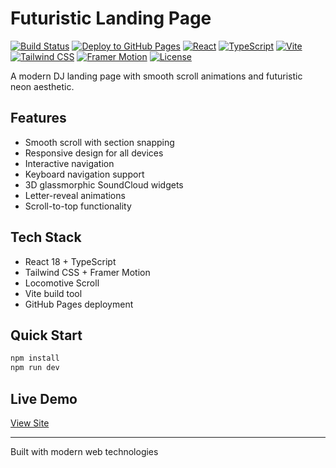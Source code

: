 
# Futuristic Landing Page

[![Build Status](https://github.com/artgolwebdev/LP03/workflows/Deploy%20to%20GitHub%20Pages/badge.svg)](https://github.com/artgolwebdev/LP03/actions)
[![Deploy to GitHub Pages](https://img.shields.io/badge/Deploy-GitHub%20Pages-blue?logo=github)](https://artgolwebdev.github.io/LP03)
[![React](https://img.shields.io/badge/React-18.3.1-blue?logo=react)](https://reactjs.org/)
[![TypeScript](https://img.shields.io/badge/TypeScript-5.0-blue?logo=typescript)](https://www.typescriptlang.org/)
[![Vite](https://img.shields.io/badge/Vite-6.3.5-purple?logo=vite)](https://vitejs.dev/)
[![Tailwind CSS](https://img.shields.io/badge/Tailwind%20CSS-3.0-blue?logo=tailwind-css)](https://tailwindcss.com/)
[![Framer Motion](https://img.shields.io/badge/Framer%20Motion-Latest-orange?logo=framer)](https://www.framer.com/motion/)
[![License](https://img.shields.io/badge/License-MIT-green.svg)](LICENSE)

A modern DJ landing page with smooth scroll animations and futuristic neon aesthetic.

## Features

- Smooth scroll with section snapping
- Responsive design for all devices
- Interactive navigation
- Keyboard navigation support
- 3D glassmorphic SoundCloud widgets
- Letter-reveal animations
- Scroll-to-top functionality

## Tech Stack

- React 18 + TypeScript
- Tailwind CSS + Framer Motion
- Locomotive Scroll
- Vite build tool
- GitHub Pages deployment

## Quick Start

```bash
npm install
npm run dev
```

## Live Demo

[View Site](https://artgolwebdev.github.io/LP03)

---

Built with modern web technologies
  